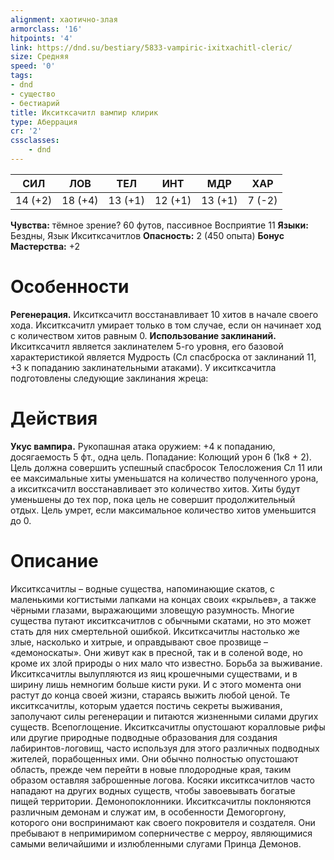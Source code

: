 ```yaml
---
alignment: хаотично-злая
armorclass: '16'
hitpoints: '4'
link: https://dnd.su/bestiary/5833-vampiric-ixitxachitl-cleric/
size: Средняя
speed: '0'
tags:
- dnd
- существо
- бестиарий
title: Икситксачитл вампир клирик
type: Аберрация
cr: '2'
cssclasses:
    - dnd
---
```



| СИЛ | ЛОВ | ТЕЛ | ИНТ | МДР | ХАР |
|---|---|---|---|---|---|
| 14 (+2) | 18 (+4) | 13 (+1) | 12 (+1) | 13 (+1) | 7 (-2) |
**Чувства:** тёмное зрение? 60 футов, пассивное Восприятие 11
**Языки:** Бездны, Язык Икситксачитлов
**Опасность:** 2 (450 опыта)
**Бонус Мастерства:** +2


# Особенности
**Регенерация.** Икситксачитл восстанавливает 10 хитов в начале своего хода. Икситксачитл умирает только в том случае, если он начинает ход с количеством хитов равным 0.
**Использование заклинаний.** Икситксачитл является заклинателем 5-го уровня, его базовой характеристикой является Мудрость (Сл спасброска от заклинаний 11, +3 к попаданию заклинательными атаками). У икситксачитла подготовлены следующие заклинания жреца:


# Действия
**Укус вампира.** Рукопашная атака оружием: +4 к попаданию, досягаемость 5 фт., одна цель. Попадание: Колющий урон 6 (1к8 + 2). Цель должна совершить успешный спасбросок Телосложения Сл 11 или ее максимальные хиты уменьшатся на количество полученного урона, а икситксачитл восстанавливает это количество хитов. Хиты будут уменьшены до тех пор, пока цель не совершит продолжительный отдых. Цель умрет, если максимальное количество хитов уменьшится до 0.


# Описание
Икситксачитлы – водные существа, напоминающие скатов, с маленькими когтистыми лапками на концах своих «крыльев», а также чёрными глазами, выражающими зловещую разумность. Многие существа путают икситксачитлов с обычными скатами, но это может стать для них смертельной ошибкой. Икситксачитлы настолько же злые, насколько и хитрые, и оправдывают свое прозвище – «демоноскаты». Они живут как в пресной, так и в соленой воде, но кроме их злой природы о них мало что известно. Борьба за выживание. Икситксачитлы вылупляются из яиц крошечными существами, и в ширину лишь немногим больше кисти руки. И с этого момента они растут до конца своей жизни, стараясь выжить любой ценой. Те икситксачитлы, которым удается постичь секреты выживания, заполучают силы регенерации и питаются жизненными силами других существ. Всепоглощение. Икситксачитлы опустошают коралловые рифы или другие природные подводные образования для создания лабиринтов-логовищ, часто используя для этого различных подводных жителей, порабощенных ими. Они обычно полностью опустошают область, прежде чем перейти в новые плодородные края, таким образом оставляя заброшенные логова. Косяки икситксачитлов часто нападают на других водных существ, чтобы завоевывать богатые пищей территории. Демонопоклонники. Икситксачитлы поклоняются различным демонам и служат им, в особенности Демогоргону, которого они воспринимают как своего покровителя и создателя. Они пребывают в непримиримом соперничестве с мерроу, являющимися самыми величайшими и излюбленными слугами Принца Демонов.